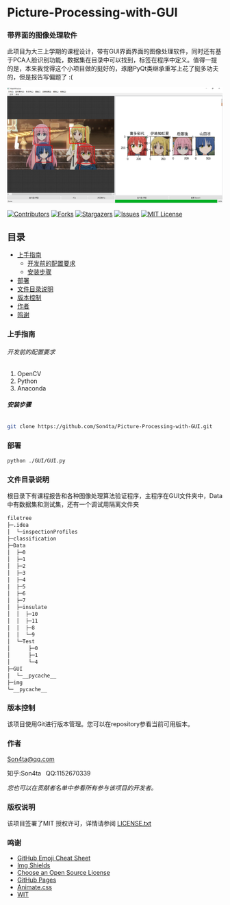 

# Picture-Processing-with-GUI 

### 带界面的图像处理软件

此项目为大三上学期的课程设计，带有GUI界面界面的图像处理软件，同时还有基于PCA人脸识别功能，数据集在目录中可以找到，标签在程序中定义。值得一提的是，本来我觉得这个小项目做的挺好的，琢磨PyQt类继承重写上花了挺多功夫的，但是报告写偏题了 :(

<p>
    <img src="demo.png" alt="Demo">
</p>

[![Contributors][contributors-shield]][contributors-url]
[![Forks][forks-shield]][forks-url]
[![Stargazers][stars-shield]][stars-url]
[![Issues][issues-shield]][issues-url]
[![MIT License][license-shield]][license-url]




## 目录

- [上手指南](#上手指南)
  - [开发前的配置要求](#开发前的配置要求)
  - [安装步骤](#安装步骤)
- [部署](#部署)
- [文件目录说明](#文件目录说明)
- [版本控制](#版本控制)
- [作者](#作者)
- [鸣谢](#鸣谢)



### 上手指南

###### 开发前的配置要求

1. OpenCV
2. Python
2. Anaconda

###### **安装步骤**

```sh
git clone https://github.com/Son4ta/Picture-Processing-with-GUI.git
```



### 部署

```sh
python ./GUI/GUI.py
```



### 文件目录说明

根目录下有课程报告和各种图像处理算法验证程序，主程序在GUI文件夹中，Data中有数据集和测试集，还有一个调试用隔离文件夹

```
filetree 
├─.idea
│  └─inspectionProfiles
├─classification
├─Data	
│  ├─0
│  ├─1
│  ├─2
│  ├─3
│  ├─4
│  ├─5
│  ├─6
│  ├─7
│  ├─insulate
│  │  ├─10
│  │  ├─11
│  │  ├─8
│  │  └─9
│  └─Test
│      ├─0
│      ├─1
│      └─4
├─GUI
│  └─__pycache__
├─img
└─__pycache__

```



### 版本控制

该项目使用Git进行版本管理。您可以在repository参看当前可用版本。



### 作者

Son4ta@qq.com

知乎:Son4ta&ensp; QQ:1152670339

 *您也可以在贡献者名单中参看所有参与该项目的开发者。*



### 版权说明

该项目签署了MIT 授权许可，详情请参阅 [LICENSE.txt](https://github.com/Son4ta/Picture-Processing-with-GUI/blob/master/LICENSE.txt)



### 鸣谢


- [GitHub Emoji Cheat Sheet](https://www.webpagefx.com/tools/emoji-cheat-sheet)
- [Img Shields](https://shields.io)
- [Choose an Open Source License](https://choosealicense.com)
- [GitHub Pages](https://pages.github.com)
- [Animate.css](https://daneden.github.io/animate.css)
- [WIT](https://www.wit.edu.cn/index.htm)

<!-- links -->

[your-project-path]:Son4ta/Picture-Processing-with-GUI
[contributors-shield]: https://img.shields.io/github/contributors/Son4ta/Picture-Processing-with-GUI.svg?style=flat-square
[contributors-url]: https://github.com/Son4ta/Picture-Processing-with-GUI/graphs/contributors
[forks-shield]: https://img.shields.io/github/forks/Son4ta/Picture-Processing-with-GUI.svg?style=flat-square
[forks-url]: https://github.com/Son4ta/Picture-Processing-with-GUI/network/members
[stars-shield]: https://img.shields.io/github/stars/Son4ta/Picture-Processing-with-GUI.svg?style=flat-square
[stars-url]: https://github.com/Son4ta/Picture-Processing-with-GUI/stargazers
[issues-shield]: https://img.shields.io/github/issues/Son4ta/Picture-Processing-with-GUI.svg?style=flat-square
[issues-url]: https://img.shields.io/github/issues/Son4ta/Picture-Processing-with-GUI.svg
[license-shield]: https://img.shields.io/github/license/Son4ta/Picture-Processing-with-GUI.svg?style=flat-square
[license-url]: https://github.com/Son4ta/Picture-Processing-with-GUI/blob/master/LICENSE.txt




